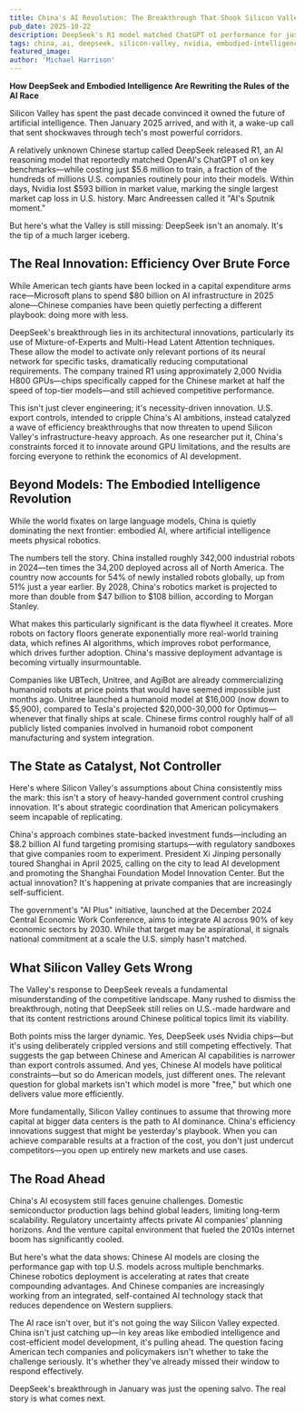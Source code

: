 ```yaml
---
title: China's AI Revolution: The Breakthrough That Shook Silicon Valley
pub_date: 2025-10-22
description: DeepSeek's R1 model matched ChatGPT o1 performance for just $5.6M training cost, triggering Nvidia's $593B market crash and Marc Andreessen's "AI Sputnik moment." China's efficiency-driven approach—using Mixture-of-Experts and constrained H800 GPUs—challenges Silicon Valley's brute-force capital expenditure model. Meanwhile, China dominates embodied AI with 342K industrial robots deployed in 2024, creating an insurmountable data flywheel advantage in robotics and humanoid development.
tags: china, ai, deepseek, silicon-valley, nvidia, embodied-intelligence, robotics, efficiency, innovation, competition
featured_image: 
author: 'Michael Harrison'
--- 
```


**How DeepSeek and Embodied Intelligence Are Rewriting the Rules of the AI Race**

Silicon Valley has spent the past decade convinced it owned the future of artificial intelligence. Then January 2025 arrived, and with it, a wake-up call that sent shockwaves through tech's most powerful corridors.

A relatively unknown Chinese startup called DeepSeek released R1, an AI reasoning model that reportedly matched OpenAI's ChatGPT o1 on key benchmarks—while costing just $5.6 million to train, a fraction of the hundreds of millions U.S. companies routinely pour into their models. Within days, Nvidia lost $593 billion in market value, marking the single largest market cap loss in U.S. history. Marc Andreessen called it "AI's Sputnik moment."

But here's what the Valley is still missing: DeepSeek isn't an anomaly. It's the tip of a much larger iceberg.

## The Real Innovation: Efficiency Over Brute Force

While American tech giants have been locked in a capital expenditure arms race—Microsoft plans to spend $80 billion on AI infrastructure in 2025 alone—Chinese companies have been quietly perfecting a different playbook: doing more with less.

DeepSeek's breakthrough lies in its architectural innovations, particularly its use of Mixture-of-Experts and Multi-Head Latent Attention techniques. These allow the model to activate only relevant portions of its neural network for specific tasks, dramatically reducing computational requirements. The company trained R1 using approximately 2,000 Nvidia H800 GPUs—chips specifically capped for the Chinese market at half the speed of top-tier models—and still achieved competitive performance.

This isn't just clever engineering; it's necessity-driven innovation. U.S. export controls, intended to cripple China's AI ambitions, instead catalyzed a wave of efficiency breakthroughs that now threaten to upend Silicon Valley's infrastructure-heavy approach. As one researcher put it, China's constraints forced it to innovate around GPU limitations, and the results are forcing everyone to rethink the economics of AI development.

## Beyond Models: The Embodied Intelligence Revolution

While the world fixates on large language models, China is quietly dominating the next frontier: embodied AI, where artificial intelligence meets physical robotics.

The numbers tell the story. China installed roughly 342,000 industrial robots in 2024—ten times the 34,200 deployed across all of North America. The country now accounts for 54% of newly installed robots globally, up from 51% just a year earlier. By 2028, China's robotics market is projected to more than double from $47 billion to $108 billion, according to Morgan Stanley.

What makes this particularly significant is the data flywheel it creates. More robots on factory floors generate exponentially more real-world training data, which refines AI algorithms, which improves robot performance, which drives further adoption. China's massive deployment advantage is becoming virtually insurmountable.

Companies like UBTech, Unitree, and AgiBot are already commercializing humanoid robots at price points that would have seemed impossible just months ago. Unitree launched a humanoid model at $16,000 (now down to $5,900), compared to Tesla's projected $20,000-30,000 for Optimus—whenever that finally ships at scale. Chinese firms control roughly half of all publicly listed companies involved in humanoid robot component manufacturing and system integration.

## The State as Catalyst, Not Controller

Here's where Silicon Valley's assumptions about China consistently miss the mark: this isn't a story of heavy-handed government control crushing innovation. It's about strategic coordination that American policymakers seem incapable of replicating.

China's approach combines state-backed investment funds—including an $8.2 billion AI fund targeting promising startups—with regulatory sandboxes that give companies room to experiment. President Xi Jinping personally toured Shanghai in April 2025, calling on the city to lead AI development and promoting the Shanghai Foundation Model Innovation Center. But the actual innovation? It's happening at private companies that are increasingly self-sufficient.

The government's "AI Plus" initiative, launched at the December 2024 Central Economic Work Conference, aims to integrate AI across 90% of key economic sectors by 2030. While that target may be aspirational, it signals national commitment at a scale the U.S. simply hasn't matched.

## What Silicon Valley Gets Wrong

The Valley's response to DeepSeek reveals a fundamental misunderstanding of the competitive landscape. Many rushed to dismiss the breakthrough, noting that DeepSeek still relies on U.S.-made hardware and that its content restrictions around Chinese political topics limit its viability.

Both points miss the larger dynamic. Yes, DeepSeek uses Nvidia chips—but it's using deliberately crippled versions and still competing effectively. That suggests the gap between Chinese and American AI capabilities is narrower than export controls assumed. And yes, Chinese AI models have political constraints—but so do American models, just different ones. The relevant question for global markets isn't which model is more "free," but which one delivers value more efficiently.

More fundamentally, Silicon Valley continues to assume that throwing more capital at bigger data centers is the path to AI dominance. China's efficiency innovations suggest that might be yesterday's playbook. When you can achieve comparable results at a fraction of the cost, you don't just undercut competitors—you open up entirely new markets and use cases.

## The Road Ahead

China's AI ecosystem still faces genuine challenges. Domestic semiconductor production lags behind global leaders, limiting long-term scalability. Regulatory uncertainty affects private AI companies' planning horizons. And the venture capital environment that fueled the 2010s internet boom has significantly cooled.

But here's what the data shows: Chinese AI models are closing the performance gap with top U.S. models across multiple benchmarks. Chinese robotics deployment is accelerating at rates that create compounding advantages. And Chinese companies are increasingly working from an integrated, self-contained AI technology stack that reduces dependence on Western suppliers.

The AI race isn't over, but it's not going the way Silicon Valley expected. China isn't just catching up—in key areas like embodied intelligence and cost-efficient model development, it's pulling ahead. The question facing American tech companies and policymakers isn't whether to take the challenge seriously. It's whether they've already missed their window to respond effectively.

DeepSeek's breakthrough in January was just the opening salvo. The real story is what comes next.